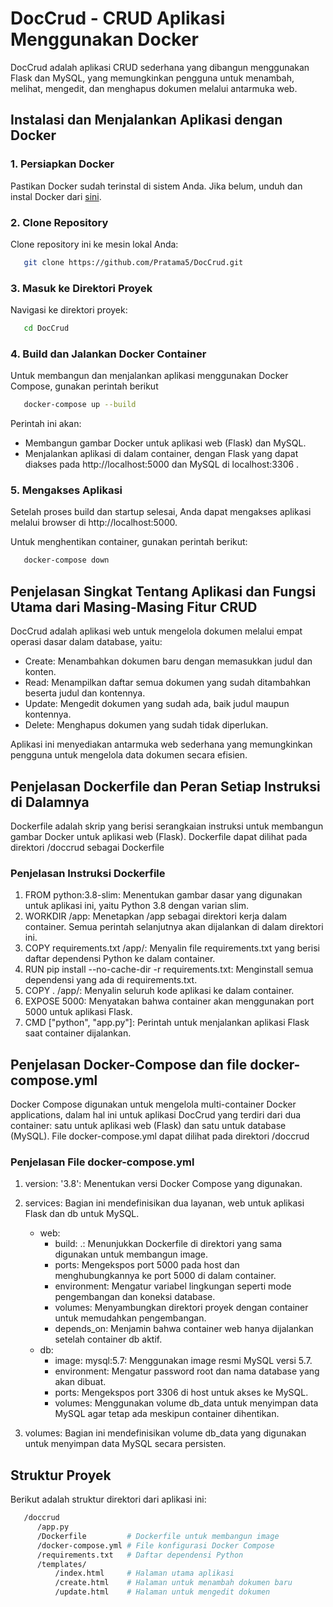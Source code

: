 # DocCrud - CRUD Aplikasi Menggunakan Docker

DocCrud adalah aplikasi CRUD sederhana yang dibangun menggunakan Flask dan MySQL, yang memungkinkan pengguna untuk menambah, melihat, mengedit, dan menghapus dokumen melalui antarmuka web.

## Instalasi dan Menjalankan Aplikasi dengan Docker

### 1. Persiapkan Docker
Pastikan Docker sudah terinstal di sistem Anda. Jika belum, unduh dan instal Docker dari [sini](https://www.docker.com/get-started).

### 2. Clone Repository
Clone repository ini ke mesin lokal Anda:
```bash
   git clone https://github.com/Pratama5/DocCrud.git
```

### 3. Masuk ke Direktori Proyek
Navigasi ke direktori proyek:
```bash
   cd DocCrud
```

### 4. Build dan Jalankan Docker Container
Untuk membangun dan menjalankan aplikasi menggunakan Docker Compose, gunakan perintah berikut 
```bash
   docker-compose up --build
```
Perintah ini akan:

- Membangun gambar Docker untuk aplikasi web (Flask) dan MySQL.
- Menjalankan aplikasi di dalam container, dengan Flask yang dapat diakses pada http://localhost:5000 dan MySQL di localhost:3306 .

### 5. Mengakses Aplikasi
Setelah proses build dan startup selesai, Anda dapat mengakses aplikasi melalui browser di http://localhost:5000.

Untuk menghentikan container, gunakan perintah berikut:
```bash
   docker-compose down
```


## Penjelasan Singkat Tentang Aplikasi dan Fungsi Utama dari Masing-Masing Fitur CRUD
DocCrud adalah aplikasi web untuk mengelola dokumen melalui empat operasi dasar dalam database, yaitu:

- Create: Menambahkan dokumen baru dengan memasukkan judul dan konten.
- Read: Menampilkan daftar semua dokumen yang sudah ditambahkan beserta judul dan kontennya.
- Update: Mengedit dokumen yang sudah ada, baik judul maupun kontennya.
- Delete: Menghapus dokumen yang sudah tidak diperlukan.

Aplikasi ini menyediakan antarmuka web sederhana yang memungkinkan pengguna untuk mengelola data dokumen secara efisien.

## Penjelasan Dockerfile dan Peran Setiap Instruksi di Dalamnya
Dockerfile adalah skrip yang berisi serangkaian instruksi untuk membangun gambar Docker untuk aplikasi web (Flask).
Dockerfile dapat dilihat pada direktori /doccrud sebagai Dockerfile
### Penjelasan Instruksi Dockerfile
1. FROM python:3.8-slim: Menentukan gambar dasar yang digunakan untuk aplikasi ini, yaitu Python 3.8 dengan varian slim.
2. WORKDIR /app: Menetapkan /app sebagai direktori kerja dalam container. Semua perintah selanjutnya akan dijalankan di dalam direktori ini.
3. COPY requirements.txt /app/: Menyalin file requirements.txt yang berisi daftar dependensi Python ke dalam container.
4. RUN pip install --no-cache-dir -r requirements.txt: Menginstall semua dependensi yang ada di requirements.txt.
5. COPY . /app/: Menyalin seluruh kode aplikasi ke dalam container.
6. EXPOSE 5000: Menyatakan bahwa container akan menggunakan port 5000 untuk aplikasi Flask.
7. CMD ["python", "app.py"]: Perintah untuk menjalankan aplikasi Flask saat container dijalankan.

## Penjelasan Docker-Compose dan file docker-compose.yml
Docker Compose digunakan untuk mengelola multi-container Docker applications, dalam hal ini untuk aplikasi DocCrud yang terdiri dari dua container: satu untuk aplikasi web (Flask) dan satu untuk database (MySQL). 
File docker-compose.yml dapat dilihat pada direktori /doccrud

### Penjelasan File docker-compose.yml
1. version: '3.8': Menentukan versi Docker Compose yang digunakan.

2. services: Bagian ini mendefinisikan dua layanan, web untuk aplikasi Flask dan db untuk MySQL.
   * web:
      - build: .: Menunjukkan Dockerfile di direktori yang sama digunakan untuk membangun image. 
      - ports: Mengekspos port 5000 pada host dan menghubungkannya ke port 5000 di dalam container.
      - environment: Mengatur variabel lingkungan seperti mode pengembangan dan koneksi database.
      - volumes: Menyambungkan direktori proyek dengan container untuk memudahkan pengembangan.
      - depends_on: Menjamin bahwa container web hanya dijalankan setelah container db aktif.
   * db:
      - image: mysql:5.7: Menggunakan image resmi MySQL versi 5.7.
      - environment: Mengatur password root dan nama database yang akan dibuat.
      - ports: Mengekspos port 3306 di host untuk akses ke MySQL.
      - volumes: Menggunakan volume db_data untuk menyimpan data MySQL agar tetap ada meskipun container dihentikan.

3. volumes: Bagian ini mendefinisikan volume db_data yang digunakan untuk menyimpan data MySQL secara persisten.

## Struktur Proyek
Berikut adalah struktur direktori dari aplikasi ini:
```bash
   /doccrud
      /app.py
      /Dockerfile         # Dockerfile untuk membangun image
      /docker-compose.yml # File konfigurasi Docker Compose
      /requirements.txt   # Daftar dependensi Python
      /templates/
          /index.html     # Halaman utama aplikasi
          /create.html    # Halaman untuk menambah dokumen baru
          /update.html    # Halaman untuk mengedit dokumen
```

